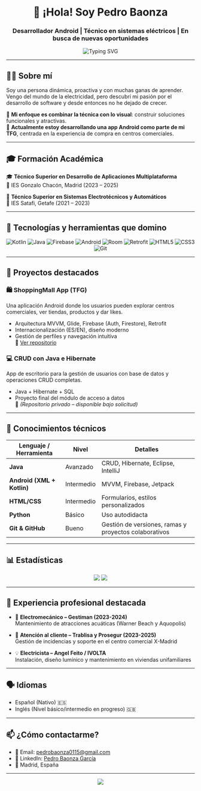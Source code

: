 <!-- Encabezado animado -->
<h1 align="center">👋 ¡Hola! Soy Pedro Baonza</h1>
<h3 align="center">Desarrollador Android | Técnico en sistemas eléctricos | En busca de nuevas oportunidades</h3>

<p align="center">
  <img src="https://readme-typing-svg.demolab.com?font=Fira+Code&duration=3000&pause=1000&center=true&vCenter=true&width=435&lines=Desarrollador+Android+con+pasión+por+crear;Apps+funcionales+y+atractivas;Formado+en+el+mundo+eléctrico+y+digital" alt="Typing SVG" />
</p>

---

## 👨‍💻 Sobre mí

Soy una persona dinámica, proactiva y con muchas ganas de aprender. Vengo del mundo de la electricidad, pero descubrí mi pasión por el desarrollo de software y desde entonces no he dejado de crecer.

🧰 **Mi enfoque es combinar la técnica con lo visual**: construir soluciones funcionales y atractivas.  
🚀 **Actualmente estoy desarrollando una app Android como parte de mi TFG**, centrada en la experiencia de compra en centros comerciales.

---

## 🎓 Formación Académica

🎓 **Técnico Superior en Desarrollo de Aplicaciones Multiplataforma**  
📍 IES Gonzalo Chacón, Madrid (2023 – 2025)

🔌 **Técnico Superior en Sistemas Electrotécnicos y Automáticos**  
📍 IES Satafi, Getafe (2021 – 2023)

---

## 🧪 Tecnologías y herramientas que domino

<div align="center">
  
![Kotlin](https://img.shields.io/badge/Kotlin-7F52FF?style=for-the-badge&logo=kotlin&logoColor=white)
![Java](https://img.shields.io/badge/Java-007396?style=for-the-badge&logo=java&logoColor=white)
![Firebase](https://img.shields.io/badge/Firebase-ffca28?style=for-the-badge&logo=firebase&logoColor=black)
![Android](https://img.shields.io/badge/Android-3DDC84?style=for-the-badge&logo=android&logoColor=white)
![Room](https://img.shields.io/badge/Room-8B0000?style=for-the-badge)
![Retrofit](https://img.shields.io/badge/Retrofit-000000?style=for-the-badge)
![HTML5](https://img.shields.io/badge/HTML5-E34F26?style=for-the-badge&logo=html5&logoColor=white)
![CSS3](https://img.shields.io/badge/CSS3-1572B6?style=for-the-badge&logo=css3&logoColor=white)
![Git](https://img.shields.io/badge/Git-F05032?style=for-the-badge&logo=git&logoColor=white)

</div>

---

## 📱 Proyectos destacados

### 🛍️ ShoppingMall App (TFG)
Una aplicación Android donde los usuarios pueden explorar centros comerciales, ver tiendas, productos y dar likes.  
- Arquitectura MVVM, Glide, Firebase (Auth, Firestore), Retrofit  
- Internacionalización (ES/EN), diseño moderno  
- Gestión de perfiles y navegación intuitiva  
🔗 [Ver repositorio](https://github.com/tu-usuario/shoppingmall-app)

### 💻 CRUD con Java e Hibernate
App de escritorio para la gestión de usuarios con base de datos y operaciones CRUD completas.  
- Java + Hibernate + SQL  
- Proyecto final del módulo de acceso a datos  
🔗 *(Repositorio privado – disponible bajo solicitud)*

---

## 🧠 Conocimientos técnicos

| Lenguaje / Herramienta | Nivel | Detalles |
|------------------------|-------|----------|
| **Java**               | Avanzado | CRUD, Hibernate, Eclipse, IntelliJ |
| **Android (XML + Kotlin)** | Intermedio | MVVM, Firebase, Jetpack |
| **HTML/CSS**           | Intermedio | Formularios, estilos personalizados |
| **Python**             | Básico | Uso autodidacta |
| **Git & GitHub**       | Bueno | Gestión de versiones, ramas y proyectos colaborativos |

---

## 📊 Estadísticas

<p align="center">
  <img src="https://github-readme-stats.vercel.app/api?username=tu-usuario&show_icons=true&theme=tokyonight&count_private=true" />
  <img src="https://github-readme-stats.vercel.app/api/top-langs/?username=tu-usuario&layout=compact&theme=tokyonight" />
</p>

---

## 🧩 Experiencia profesional destacada

- 🎡 **Electromecánico – Gestiman (2023-2024)**  
  Mantenimiento de atracciones acuáticas (Warner Beach y Aquopolis)

- 🧾 **Atención al cliente – Trablisa y Prosegur (2023-2025)**  
  Gestión de incidencias y soporte en el centro comercial X-Madrid

- 💡 **Electricista – Angel Feito / IVOLTA**  
  Instalación, diseño lumínico y mantenimiento en viviendas unifamiliares

---

## 🗣️ Idiomas

- Español (Nativo) 🇪🇸  
- Inglés (Nivel básico/intermedio en progreso) 🇬🇧

---

## 📫 ¿Cómo contactarme?

- 📧 Email: [pedrobaonza0115@gmail.com](mailto:pedrobaonza0115@gmail.com)  
- 💼 LinkedIn: [Pedro Baonza García](https://www.linkedin.com/in/pedro-baonza-garc%C3%ADa-411b15274/)  
- 📍 Madrid, España

---

<p align="center">
  <img src="https://capsule-render.vercel.app/api?type=waving&color=3DDC84&height=120&section=footer"/>
</p>
